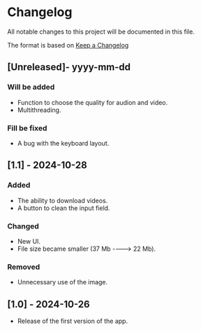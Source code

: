 # Changelog

All notable changes to this project will be documented in this file.

The format is based on [Keep a Changelog](https://keepachangelog.com/en/1.1.0/)

## [Unreleased]- yyyy-mm-dd

### Will be added

- Function to choose the quality for audion and video.
- Multithreading.


### Fill be fixed

- A bug with the keyboard layout.

## [1.1] - 2024-10-28

### Added

- The ability to download videos.
- A button to clean the input field.

### Changed

- New UI.
- File size became smaller (37 Mb ----> 22 Mb).

### Removed

- Unnecessary use of the image.


## [1.0] - 2024-10-26

- Release of the first version of the app.
